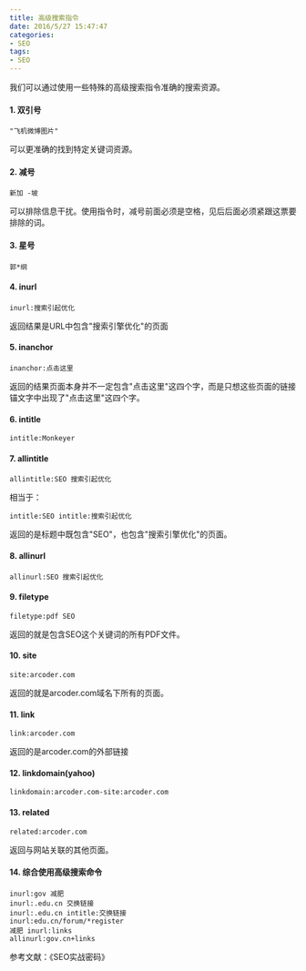 ```yaml
---
title: 高级搜索指令
date: 2016/5/27 15:47:47 
categories:
- SEO
tags:
- SEO
---
```

  
我们可以通过使用一些特殊的高级搜索指令准确的搜索资源。  

#### 1. 双引号  

	"飞机微博图片"  

可以更准确的找到特定关键词资源。  

#### 2. 减号  

	新加 -坡  

可以排除信息干扰。使用指令时，减号前面必须是空格，见后后面必须紧跟这票要排除的词。  

#### 3. 星号  

	郭*纲  

#### 4. inurl  

	inurl:搜索引起优化  

返回结果是URL中包含"搜索引擎优化"的页面  

#### 5. inanchor  

	inanchor:点击这里  

返回的结果页面本身并不一定包含"点击这里"这四个字，而是只想这些页面的链接锚文字中出现了"点击这里"这四个字。  

#### 6. intitle  

	intitle:Monkeyer  

#### 7. allintitle  

	allintitle:SEO 搜索引起优化  

相当于：  

	intitle:SEO intitle:搜索引起优化  

返回的是标题中既包含"SEO"，也包含"搜索引擎优化"的页面。  

#### 8. allinurl  

	allinurl:SEO 搜索引起优化  

#### 9. filetype  

	filetype:pdf SEO  

返回的就是包含SEO这个关键词的所有PDF文件。  

#### 10. site  

	site:arcoder.com  

返回的就是arcoder.com域名下所有的页面。 

#### 11. link  

	link:arcoder.com  

返回的是arcoder.com的外部链接  

#### 12. linkdomain(yahoo)  

	linkdomain:arcoder.com-site:arcoder.com  

#### 13. related  

	related:arcoder.com  

返回与网站关联的其他页面。  

#### 14. 综合使用高级搜索命令  

	inurl:gov 减肥
	inurl:.edu.cn 交换链接
	inurl:.edu.cn intitle:交换链接
	inurl:edu.cn/forum/*register
	减肥 inurl:links
	allinurl:gov.cn+links

参考文献：《SEO实战密码》